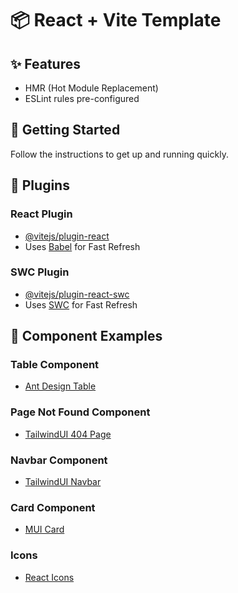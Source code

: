 # 📦 React + Vite Template

## ✨ Features

- HMR (Hot Module Replacement)
- ESLint rules pre-configured

## 🚀 Getting Started

Follow the instructions to get up and running quickly.

## 🔧 Plugins

### React Plugin
- [@vitejs/plugin-react](https://github.com/vitejs/vite-plugin-react/blob/main/packages/plugin-react/README.md)
- Uses [Babel](https://babeljs.io/) for Fast Refresh

### SWC Plugin
- [@vitejs/plugin-react-swc](https://github.com/vitejs/vite-plugin-react-swc)
- Uses [SWC](https://swc.rs/) for Fast Refresh

## 🧩 Component Examples

### Table Component
- [Ant Design Table](https://ant.design/components/table)

### Page Not Found Component
- [TailwindUI 404 Page](https://tailwindui.com/components/marketing/feedback/404-pages)

### Navbar Component
- [TailwindUI Navbar](https://tailwindui.com/components/application-ui/navigation/navbars)

### Card Component
- [MUI Card](https://mui.com/material-ui/react-card/)

### Icons
- [React Icons](https://react-icons.github.io/react-icons/)



